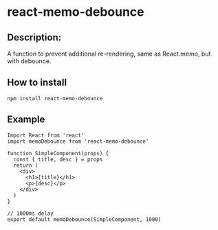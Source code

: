 # react-memo-debounce

## Description:

A function to prevent additional re-rendering, same as React.memo, but with debounce.

## How to install
```
npm install react-memo-debounce
```

## Example

```
Import React from 'react'
import memoDebounce from 'react-memo-debounce'

function SimpleComponent(props) {
  const { title, desc } = props
  return (
    <div>
      <h1>{title}</h1>
      <p>{desc}</p>
    </div>
  )
}

// 1000ms delay
export default memoDebounce(SimpleComponent, 1000)
```
